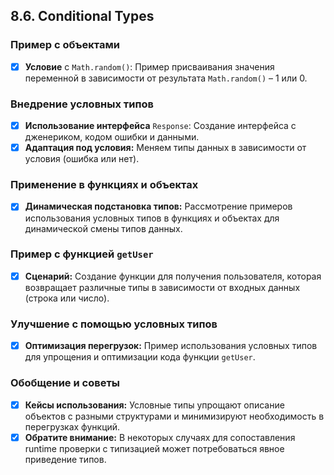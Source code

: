 ## 8.6. Conditional Types

### Пример с объектами

-   [x] **Условие** с `Math.random()`: Пример присваивания значения переменной в зависимости от результата `Math.random()` – 1 или 0.

### Внедрение условных типов

-   [x] **Использование интерфейса** `Response`: Создание интерфейса с дженериком, кодом ошибки и данными.
-   [x] **Адаптация под условия:** Меняем типы данных в зависимости от условия (ошибка или нет).

### Применение в функциях и объектах

-   [x] **Динамическая подстановка типов:** Рассмотрение примеров использования условных типов в функциях и объектах для динамической смены типов данных.

### Пример с функцией `getUser`

-   [x] **Сценарий:** Создание функции для получения пользователя, которая возвращает различные типы в зависимости от входных данных (строка или число).

### Улучшение с помощью условных типов

-   [x] **Оптимизация перегрузок:** Пример использования условных типов для упрощения и оптимизации кода функции `getUser`.

### Обобщение и советы

-   [x] **Кейсы использования:** Условные типы упрощают описание объектов с разными структурами и минимизируют необходимость в перегрузках функций.
-   [x] **Обратите внимание:** В некоторых случаях для сопоставления runtime проверки с типизацией может потребоваться явное приведение типов.
